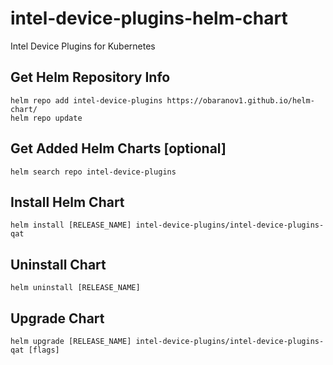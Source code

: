 # intel-device-plugins-helm-chart
Intel Device Plugins for Kubernetes

## Get Helm Repository Info
```
helm repo add intel-device-plugins https://obaranov1.github.io/helm-chart/
helm repo update
```

## Get Added Helm Charts [optional]
```
helm search repo intel-device-plugins
```

## Install Helm Chart
```
helm install [RELEASE_NAME] intel-device-plugins/intel-device-plugins-qat 
```

## Uninstall Chart
```
helm uninstall [RELEASE_NAME]
```

## Upgrade Chart
```
helm upgrade [RELEASE_NAME] intel-device-plugins/intel-device-plugins-qat [flags]
```
